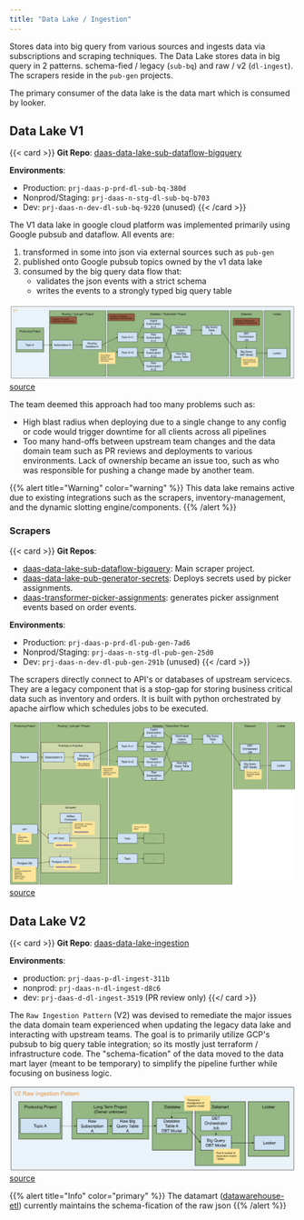 ```yaml
---
title: "Data Lake / Ingestion"
---
```


Stores data into big query from various sources and ingests data via subscriptions and scraping techniques.
The Data Lake stores data in big query in 2 patterns. schema-fied / legacy (`sub-bq`) and raw / v2 (`dl-ingest`).
The scrapers reside in the `pub-gen` projects.

The primary consumer of the data lake is the data mart which is consumed by looker.

Data Lake V1
------------

{{< card >}}
**Git Repo**: [daas-data-lake-sub-dataflow-bigquery](https://github.com/takeoff-com/daas-data-lake-sub-dataflow-bigquery)

__Environments__:

* Production: `prj-daas-p-prd-dl-sub-bq-380d`
* Nonprod/Staging: `prj-daas-n-stg-dl-sub-bq-b703`
* Dev: `prj-daas-n-dev-dl-sub-bq-9220` (unused)
{{< /card >}}

The V1 data lake in google cloud platform was implemented primarily using Google pubsub and dataflow.
All events are:

1. transformed in some into json via external sources such as `pub-gen`
2. published onto Google pubsub topics owned by the v1 data lake
3. consumed by the big query data flow that:
    * validates the json events with a strict schema
    * writes the events to a strongly typed big query table

![DL V1 Flow](dl_v1_flow.svg)
[source](https://docs.google.com/drawings/d/1OK73f4D7Ei0YPMajsADu7E-whsf8hQFNhMBsCkJ2pfI)

The team deemed this approach had too many problems such as:

* High blast radius when deploying due to a single change to any config or code would trigger downtime for all clients
  across all pipelines
* Too many hand-offs between upstream team changes and the data domain team such as PR reviews and deployments to
  various environments. Lack of ownership became an issue too, such as who was responsible for pushing a change made by
  another team.

{{% alert title="Warning" color="warning" %}}
This data lake remains active due to existing integrations such as the scrapers, inventory-management, and the dynamic
slotting engine/components.
{{% /alert %}}

### Scrapers

{{< card >}}
**Git Repos**:

* [daas-data-lake-sub-dataflow-bigquery](https://github.com/takeoff-com/daas-data-lake-pub-generator): Main scraper
  project.
* [daas-data-lake-pub-generator-secrets](https://github.com/takeoff-com/daas-data-lake-pub-generator-secrets): Deploys
  secrets used by picker assignments.
* [daas-transformer-picker-assignments](https://github.com/takeoff-com/daas-transformer-picker-assignments): generates
  picker assignment events based on order events.

**Environments**:

* Production: `prj-daas-p-prd-dl-pub-gen-7ad6`
* Nonprod/Staging: `prj-daas-n-stg-dl-pub-gen-25d0`
* Dev: `prj-daas-n-dev-dl-pub-gen-291b` (unused)
{{< /card >}}

The scrapers directly connect to API's or databases of upstream servicecs. They are a legacy component that is a
stop-gap for storing business critical data such as inventory and orders.
It is built with python orchestrated by apache airflow which schedules jobs to be executed.

![DL V1 With Scrapers](dl_v1_flow_inc_scrapers.svg)
[source](https://docs.google.com/drawings/d/1Dhu_Hoii2JT7pHoFUnkyqaEPA2q5GA05tvzm-Yoy2HM)


Data Lake V2
------------

{{< card >}}
**Git Repo**: [daas-data-lake-ingestion](https://github.com/takeoff-com/daas-data-lake-ingestion)

**Environments**:

* production: `prj-daas-p-dl-ingest-311b`
* nonprod: `prj-daas-n-dl-ingest-d8c6`
* dev: `prj-daas-d-dl-ingest-3519` (PR review only)
{{</ card >}}

The `Raw Ingestion Pattern` (V2) was devised to remediate the major issues the data domain team experienced when
updating the legacy data lake and interacting with upstream teams. The goal is to primarily utilize GCP's pubsub to
big query table integration; so its mostly just terraform / infrastructure code. The "schema-fication" of the data
moved to the data mart layer (meant to be temporary) to simplify the pipeline further while focusing on business logic.

![DL V2 Flow](dl_v2_flow.svg)
[source](https://docs.google.com/drawings/d/1ApQ4CPuFcrNe1nun7LI7rt5QIDkYNxUzmPIqTHDWmZs)

{{% alert title="Info" color="primary" %}}
The
datamart ([datawarehouse-etl](https://github.com/takeoff-com/datawarehouse-etl/tree/master/dbt/clients_datamart/models/datalake_v2))
currently maintains the schema-fication of the raw json
{{% /alert %}}